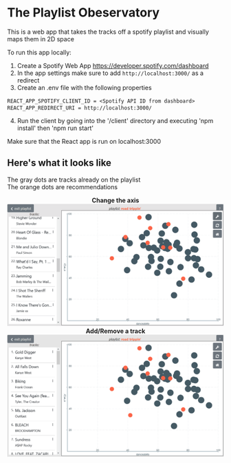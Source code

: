 # The Playlist Obeservatory
This is a web app that takes the tracks off a spotify playlist and visually maps them in 2D space

<!-- Here's a live demo : http://playlistplot.xyz/ -->

To run this app locally:  
1. Create a Spotify Web App https://developer.spotify.com/dashboard
2. In the app settings make sure to add `http://localhost:3000/` as a redirect
3. Create an .env file with the following properties
```
REACT_APP_SPOTIFY_CLIENT_ID = <Spotify API ID from dashboard>
REACT_APP_REDIRECT_URI = http://localhost:3000/
```
4. Run the client by going into the '/client' directory and executing 'npm install' then 'npm run start'

Make sure that the React app is run on localhost:3000

## Here's what it looks like  
The gray dots are tracks already on the playlist  
The orange dots are recommendations

<p align="center">
<b>Change the axis </b>
  <img src="demo_gifs/axis_demo.gif"/>
<br>
<b>Add/Remove a track </b>
  <img src="demo_gifs/add_demo.gif"/>

</p>



